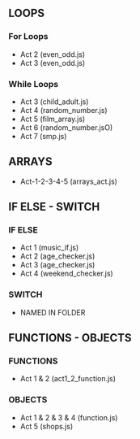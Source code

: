 ## LOOPS

### For Loops
- Act 2 (even_odd.js)
- Act 3 (even_odd.js)

### While Loops
- Act 3 (child_adult.js)
- Act 4 (random_number.js)
- Act 5 (film_array.js)
- Act 6 (random_number.jsO)
- Act 7 (smp.js)

## ARRAYS
- Act-1-2-3-4-5 (arrays_act.js)

## IF ELSE - SWITCH

### IF ELSE
- Act 1 (music_if.js)
- Act 2 (age_checker.js)
- Act 3 (age_checker.js)
- Act 4 (weekend_checker.js)

### SWITCH
* NAMED IN FOLDER

## FUNCTIONS - OBJECTS

### FUNCTIONS
- Act 1 & 2 (act1_2_function.js) 

### OBJECTS
- Act 1 & 2 & 3 & 4 (function.js) 
- Act 5 (shops.js)
